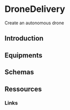 # DroneDelivery
Create an autonomous drone

## Introduction

## Equipments

## Schemas

## Ressources
### Links

